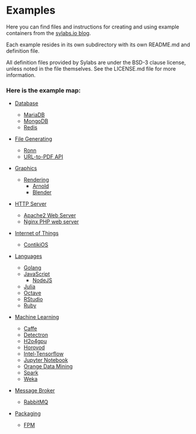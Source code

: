# Examples
Here you can find files and instructions for creating and using example
containers from the [sylabs.io blog](https://www.sylabs.io/lab-notes/).  

Each example resides in its own subdirectory with its own README.md and definition
file.


All definition files provided by Sylabs are under the BSD-3 clause license,
unless noted in the file themselves. See the LICENSE.md file for more information.

### Here is the example map:

 - [Database](https://github.com/khulnasoft/scaffold/tree/master/examples/database)
   - [MariaDB](https://github.com/khulnasoft/scaffold/tree/master/examples/database/mariadb)
   - [MongoDB](https://github.com/khulnasoft/scaffold/tree/master/examples/database/mongodb)
   - [Redis](https://github.com/khulnasoft/scaffold/tree/master/examples/database/redis)

 - [File Generating](https://github.com/khulnasoft/scaffold/tree/master/examples/file-generating)
   - [Ronn](https://github.com/khulnasoft/scaffold/tree/master/examples/file-generating/ronn)
   - [URL-to-PDF API](https://github.com/khulnasoft/scaffold/tree/master/examples/file-generating/URL-to-PDF%20api)

 - [Graphics](https://github.com/khulnasoft/scaffold/tree/master/examples/graphics)
   - [Rendering](https://github.com/khulnasoft/scaffold/tree/master/examples/graphics/rendering)
     - [Arnold](https://github.com/khulnasoft/scaffold/tree/master/examples/graphics/rendering/arnold)
     - [Blender](https://github.com/khulnasoft/scaffold/tree/master/examples/graphics/rendering/blender)

 - [HTTP Server](https://github.com/khulnasoft/scaffold/tree/master/examples/http-server)
   - [Apache2 Web Server](https://github.com/khulnasoft/scaffold/tree/master/examples/http-server/apache2-web-server)
   - [Nginx PHP web server](https://github.com/khulnasoft/scaffold/tree/master/examples/http-server/nginx-php-web-server)

 - [Internet of Things](https://github.com/khulnasoft/scaffold/tree/master/examples/iot)
   - [ContikiOS](https://github.com/khulnasoft/scaffold/tree/master/examples/iot/contiki)

 - [Languages](https://github.com/khulnasoft/scaffold/tree/master/examples/lang)
   - [Golang](https://github.com/khulnasoft/scaffold/tree/master/examples/lang/golang)
   - [JavaScript](https://github.com/khulnasoft/scaffold/tree/master/examples/lang/javascript)
     - [NodeJS](https://github.com/khulnasoft/scaffold/tree/master/examples/lang/javascript/nodejs)
   - [Julia](https://github.com/khulnasoft/scaffold/tree/master/examples/lang/julia)
   - [Octave](https://github.com/khulnasoft/scaffold/tree/master/examples/lang/octave)
   - [RStudio](https://github.com/khulnasoft/scaffold/tree/master/examples/lang/RStudio)
   - [Ruby](https://github.com/khulnasoft/scaffold/tree/master/examples/lang/ruby)

 - [Machine Learning](https://github.com/khulnasoft/scaffold/tree/master/examples/machinelearning)
   - [Caffe](https://github.com/khulnasoft/scaffold/tree/master/examples/machinelearning/caffe)
   - [Detectron](https://github.com/khulnasoft/scaffold/tree/master/examples/machinelearning/detectron)
   - [H2o4gpu](https://github.com/khulnasoft/scaffold/tree/master/examples/machinelearning/h2o4gpu)
   - [Horovod](https://github.com/khulnasoft/scaffold/tree/master/examples/machinelearning/horovod)
   - [Intel-Tensorflow](https://github.com/khulnasoft/scaffold/tree/master/examples/machinelearning/intel-tensorflow)
   - [Jupyter Notebook](https://github.com/khulnasoft/scaffold/tree/master/examples/machinelearning/jupyter-notebook)
   - [Orange Data Mining](https://github.com/khulnasoft/scaffold/tree/master/examples/machinelearning/orange)
   - [Spark](https://github.com/khulnasoft/scaffold/tree/master/examples/machinelearning/spark)
   - [Weka](https://github.com/khulnasoft/scaffold/tree/master/examples/machinelearning/weka)

 - [Message Broker](https://github.com/khulnasoft/scaffold/tree/master/examples/message-broker)
   - [RabbitMQ](https://github.com/khulnasoft/scaffold/tree/master/examples/message-broker/rabbitmq)

 - [Packaging](https://github.com/khulnasoft/scaffold/tree/master/examples/packaging)
   - [FPM](https://github.com/khulnasoft/scaffold/tree/master/examples/packaging/fpm)
<br>
<br>
